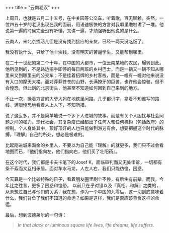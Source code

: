 +++
title = "云南老汉"
+++

上周日，也就是五月二十五号，在中关园等公交车，听着歌，百无聊赖。突然，一位四五十岁的老汉出现在我的面前，用语速极快的方言对我噼里啪啦讲了一堆。他说第一遍的时候完全没有听懂，又讲一遍，才勉强听出他说的是什么。

云南人，来北京找活儿但是没有找到接应的亲友，已经一两天没吃饭了。

我没有说什么，只给了他十块钱。没有明天的苦逼学生，又能帮到哪里。

在二十一世纪的第二个十年，在中国的大都市，一位云南某地的农民，辗转到此。他所见到的，不是路边招手即停的每日两班的乡村巴士，而是一辆又一辆不知从哪里来又到哪里去的公交车；不是挂着招牌的乡村客栈，而是一幢有一幢对他来说没有入口的摩天大楼。面对莽莽苍苍的山野，长满獠牙的巨兽，也许他会惊骇，但不会惶恐。但此刻的北京街头，他甚至不知道如何回到自己来到的地方。

不止一次，操着方言的大爷大妈在地铁里问路。几乎都识字，拿着不知谁写的路线，满眼惶恐地看着人上人下，不知所措。

说了这么多，并不是简单地说一个乡下人进城的故事。而是有关个人困扰与社会问题之间的张力。现代社会，其复杂度已经超出了任何人和任何机构（包括政府）的控制。个人身处其中，顶好顶好的人也只能做到游刃有余，想要把握这个时代的脉搏，『理解』自己的所处，想必是极难的。

比起刚进城来淘金的乡里人，不要以为自己能『理解』的就更多，我们只不过会看地图而已，『他们指向左，他们指向右，他们买了壮阳药』。

在这个时代，我们都是卡夫卡笔下的Josef K，面临审判而又无处申诉，一切都有条不紊而又互相矛盾。面对车水马龙，人左人右，我们只能彷徨，困惑。

今天算是一个比较特殊的日子，看着朋友圈里刷个不停，有后生有前辈。而我，今年比之往昔，更多了困惑和惶恐。 以前只在乎对错以及『真相、和解』之类的，从未想过自己与他们的关系，我在想，作为一个中国的九零后，这一切到底意味着什么，我们背负了我们不知道的命运？如果是这样，我们是否应该背负这样的命运。

最后，想到波德莱尔的一句诗：

> *In that black or luminous square life lives, life dreams, life suffers.*
